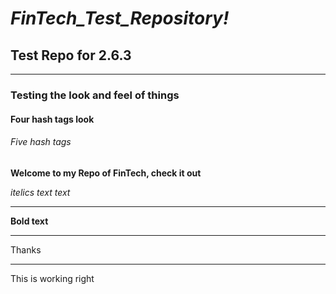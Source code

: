 # *FinTech_Test_Repository!* 
## Test Repo for 2.6.3
---
### Testing the look and feel of things

#### Four hash tags look
###### Five hash tags 

**Welcome to my Repo of FinTech, check it out**

*itelics text text*

---
**Bold text**

---
Thanks 

---
This is working right 